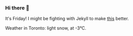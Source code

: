 ### Hi there :wave:

It's Friday! I might be fighting with Jekyll to make [this](https://swissclubto.github.io) better.

Weather in Toronto: light snow, at -3°C.
